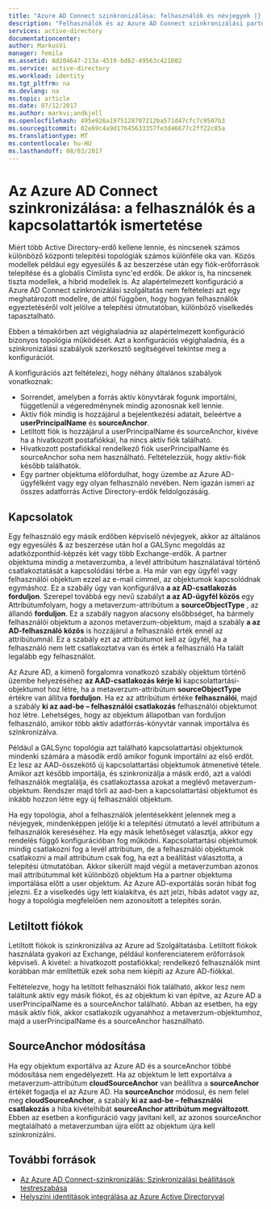 ```yaml
---
title: "Azure AD Connect szinkronizálása: felhasználók és névjegyek |} Microsoft Docs"
description: "Felhasználók és az Azure AD Connect szinkronizálási partnerek mutatja be."
services: active-directory
documentationcenter: 
author: MarkusVi
manager: femila
ms.assetid: 8d204647-213a-4519-bd62-49563c421602
ms.service: active-directory
ms.workload: identity
ms.tgt_pltfrm: na
ms.devlang: na
ms.topic: article
ms.date: 07/12/2017
ms.author: markvi;andkjell
ms.openlocfilehash: 495e926a1975128707212ba571d47cfc7c9507b3
ms.sourcegitcommit: 02e69c4a9d17645633357fe3d46677c2ff22c85a
ms.translationtype: MT
ms.contentlocale: hu-HU
ms.lasthandoff: 08/03/2017
---
```

# <a name="azure-ad-connect-sync-understanding-users-and-contacts"></a>Az Azure AD Connect szinkronizálása: a felhasználók és a kapcsolattartók ismertetése
Miért több Active Directory-erdő kellene lennie, és nincsenek számos különböző központi telepítési topológiák számos különféle oka van. Közös modellek például egy egyesülés & az beszerzése után egy fiók-erőforrások telepítése és a globális Címlista sync'ed erdők. De akkor is, ha nincsenek tiszta modellek, a hibrid modellek is. Az alapértelmezett konfiguráció a Azure AD Connect szinkronizálási szolgáltatás nem feltételezi azt egy meghatározott modellre, de attól függően, hogy hogyan felhasználók egyeztetéséről volt jelölve a telepítési útmutatóban, különböző viselkedés tapasztalható.

Ebben a témakörben azt végighaladnia az alapértelmezett konfiguráció bizonyos topológia működését. Azt a konfigurációs végighaladnia, és a szinkronizálási szabályok szerkesztő segítségével tekintse meg a konfigurációt.

A konfigurációs azt feltételezi, hogy néhány általános szabályok vonatkoznak:

* Sorrendet, amelyben a forrás aktív könyvtárak fogunk importálni, függetlenül a végeredménynek mindig azonosnak kell lennie.
* Aktív fiók mindig is hozzájárul a bejelentkezési adatait, beleértve a **userPrincipalName** és **sourceAnchor**.
* Letiltott fiók is hozzájárul a userPrincipalName és sourceAnchor, kivéve ha a hivatkozott postafiókkal, ha nincs aktív fiók található.
* Hivatkozott postafiókkal rendelkező fiók userPrincipalName és sourceAnchor soha nem használható. Feltételezzük, hogy aktív-fiók később találhatók.
* Egy partner objektuma előfordulhat, hogy üzembe az Azure AD-ügyfélként vagy egy olyan felhasználó nevében. Nem igazán ismeri az összes adatforrás Active Directory-erdők feldolgozásáig.

## <a name="contacts"></a>Kapcsolatok
Egy felhasználó egy másik erdőben képviselő névjegyek, akkor az általános egy egyesülés & az beszerzése után hol a GALSync megoldás az adatközponthíd-képzés két vagy több Exchange-erdők. A partner objektuma mindig a metaverzumba, a levél attribútum használatával történő csatlakoztatását a kapcsolódási térbe a. Ha már van egy ügyfél vagy felhasználói objektum ezzel az e-mail címmel, az objektumok kapcsolódnak egymáshoz. Ez a szabály úgy van konfigurálva **a az AD-csatlakozás forduljon**. Szerepel továbbá egy nevű szabályt **a az AD-ügyfél közös** egy Attribútumfolyam, hogy a metaverzum-attribútum a **sourceObjectType** , az állandó **forduljon**. Ez a szabály nagyon alacsony elsőbbséget, ha bármely felhasználói objektum a azonos metaverzum-objektum, majd a szabály **a az AD-felhasználó közös** is hozzájárul a felhasználó érték ennél az attribútumnál. Ez a szabály ezt az attribútumot kell az ügyfél, ha a felhasználó nem lett csatlakoztatva van és érték a felhasználó Ha talált legalább egy felhasználót.

Az Azure AD, a kimenő forgalomra vonatkozó szabály objektum történő üzembe helyezéséhez **az AAD-csatlakozás kérje ki** kapcsolattartási-objektumot hoz létre, ha a metaverzum-attribútum **sourceObjectType** értékre van állítva **forduljon**. Ha ez az attribútum értéke **felhasználói**, majd a szabály **ki az aad-be – felhasználói csatlakozás** felhasználói objektumot hoz létre.
Lehetséges, hogy az objektum állapotban van forduljon felhasználó, amikor több aktív adatforrás-könyvtár vannak importálva és szinkronizálva.

Például a GALSync topológia azt található kapcsolattartási objektumok mindenki számára a második erdő amikor fogunk importálni az első erdőt. Ez lesz az AAD-összekötő új kapcsolattartási objektumok átmenetivé tétele. Amikor azt később importálja, és szinkronizálja a másik erdő, azt a valódi felhasználók megtalálja, és csatlakoztassa azokat a meglévő metaverzum-objektum. Rendszer majd törli az aad-ben a kapcsolattartási objektumot és inkább hozzon létre egy új felhasználói objektum.

Ha egy topológia, ahol a felhasználók jelentésekként jelennek meg a névjegyek, mindenképpen jelölje ki a telepítési útmutató a levél attribútum a felhasználók kereséséhez. Ha egy másik lehetőséget választja, akkor egy rendelés függő konfigurációban fog működni. Kapcsolattartási objektumok mindig csatlakozni fog a levél attribútum, de a felhasználói objektumok csatlakozni a mail attribútum csak fog, ha ezt a beállítást választotta, a telepítési útmutatóban. Akkor sikerült majd végül a metaverzumban azonos mail attribútummal két különböző objektum Ha a partner objektuma importálása előtt a user objektum. Az Azure AD-exportálás során hibát fog jelezni. Ez a viselkedés úgy lett kialakítva, és azt jelzi, hibás adatot vagy az, hogy a topológia megfelelően nem azonosított a telepítés során.

## <a name="disabled-accounts"></a>Letiltott fiókok
Letiltott fiókok is szinkronizálva az Azure ad Szolgáltatásba. Letiltott fiókok használata gyakori az Exchange, például konferenciaterem erőforrások képviseli. A kivétel: a hivatkozott postafiókkal; rendelkező felhasználók mint korábban már említettük ezek soha nem kiépíti az Azure AD-fiókkal.

Feltételezve, hogy ha letiltott felhasználói fiók található, akkor lesz nem találtunk aktív egy másik fiókot, és az objektum ki van építve, az Azure AD a userPrincipalName és a sourceAnchor található. Abban az esetben, ha egy másik aktív fiók, akkor csatlakozik ugyanahhoz a metaverzum-objektumhoz, majd a userPrincipalName és a sourceAnchor használható.

## <a name="changing-sourceanchor"></a>SourceAnchor módosítása
Ha egy objektum exportálva az Azure AD és a sourceAnchor többé módosítása nem engedélyezett. Ha az objektum le lett exportálva a metaverzum-attribútum **cloudSourceAnchor** van beállítva a **sourceAnchor** értékét fogadja el az Azure AD. Ha **sourceAnchor** módosul, és nem felel meg **cloudSourceAnchor**, a szabály **ki az aad-be – felhasználói csatlakozás** a hiba kivételhibát **sourceAnchor attribútum megváltozott**. Ebben az esetben a konfiguráció vagy javítani kell, az azonos sourceAnchor megtalálható a metaverzumban újra előtt az objektum újra kell szinkronizálni.

## <a name="additional-resources"></a>További források
* [Az Azure AD Connect-szinkronizálás: Szinkronizálási beállítások testreszabása](active-directory-aadconnectsync-whatis.md)
* [Helyszíni identitások integrálása az Azure Active Directoryval](active-directory-aadconnect.md)

